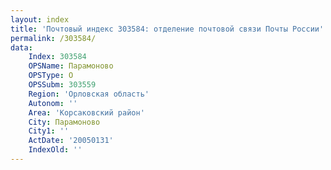 ```yaml
---
layout: index
title: 'Почтовый индекс 303584: отделение почтовой связи Почты России'
permalink: /303584/
data:
    Index: 303584
    OPSName: Парамоново
    OPSType: О
    OPSSubm: 303559
    Region: 'Орловская область'
    Autonom: ''
    Area: 'Корсаковский район'
    City: Парамоново
    City1: ''
    ActDate: '20050131'
    IndexOld: ''
---
```

